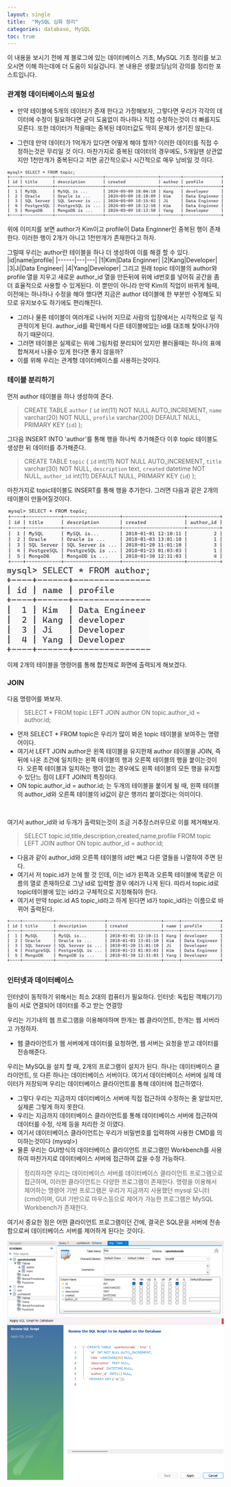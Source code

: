 ```yaml
---
layout: single
title:  "MySQL 심화 정리"
categories: database, MySQL
toc: true
---
```


이 내용을 보시기 전에 제 블로그에 있는 데이터베이스 기초, MySQL 기초 정리를 보고 오시면 이해 하는데에 더 도움이 되실겁니다.
본 내용은 생활코딩님의 강의를 정리한 포스트입니다.

### 관계형 데이터베이스의 필요성
- 만약 테이블에 5개의 데이터가 존재 한다고 가정해보자, 그렇다면 우리가 각각의 데이터에 수정이 필요하다면 굳이 도움없이 하나하나 직접 수정하는것이 더 빠를지도 모른다.
또한 데이터가 적을때는 중복된 데이터값도 딱히 문제가 생기진 않는다.

- 그런데 만약 데이터가 1억개가 있다면 어떻게 해야 할까?
이러한 데이터를 직접 수정하는것은 무리일 것 이다. 마찬가지로 중복된 데이터의 경우에도, 5개일땐 상관없지만 1천만개가 중복된다고 치면 공간적으로나 시간적으로 매우 낭비일 것 이다.

<img src="/assets/images/blog/MySQL/수정.png" class="img-responsive" alt="">

위에 이미지를 보면 author가 Kim이고 profile이 Data Enginner인 중복된 행이 존재한다. 이러한 행이 2개가 아니고 1천만개가 존재한다고 하자.

그럴때 우리는 author란 테이블을 하나 더 생성하여 이를 해결 할 수 있다.
|id|name|profile|
|------|---|---|
|1|Kim|Data Enginner|
|2|Kang|Developer|
|3|Ji|Data Engineer|
|4|Yang|Developer|
그리고 원래 topic 테이블의 author와 profile 열을 지우고 새로운 author_id 열을 만든뒤에 위에 id번호를 넣어줘 공간을 좀 더 효율적으로 사용할 수 있게된다. 이 뿐만이 아니라 만약 Kim의 직업이 바뀌게 될때, 이전에는 하나하나 수정을 해야 했다면 지금은 author 테이블에 한 부분만 수정해도 되므로 유지보수도 하기에도 편리해진다.

- 그러나 물론 테이블이 여러개로 나뉘어 지므로 사람의 입장에서는 시각적으로 덜 직관적이게 된다. author_id를 확인해서 다른 테이블에있는 id를 대조해 찾아나가야 하기 때문이다.
- 그러면 테이블은 실제로는 위에 그림처럼 분리되어 있지만 불러올때는 하나의 표에 합쳐져서 나올수 있게 한다면 좋지 않을까?
- 이를 위해 우리는 관계형 데이터베이스를 사용하는것이다.

### 테이블 분리하기
먼저 author 테이블을 하나 생성하여 준다.

> CREATE TABLE `author` (
  `id` int(11) NOT NULL AUTO_INCREMENT,
  `name` varchar(20) NOT NULL,
  `profile` varchar(200) DEFAULT NULL,
  PRIMARY KEY (`id`)
);

그다음 INSERT INTO 'author'를 통해 행을 하나씩 추가해준다
이후 topic 테이블도 생성한 뒤 데이터를 추가해준다.

> CREATE TABLE `topic` (
  `id` int(11) NOT NULL AUTO_INCREMENT,
  `title` varchar(30) NOT NULL,
  `description` text,
  `created` datetime NOT NULL,
  `author_id` int(11) DEFAULT NULL,
  PRIMARY KEY (`id`)
);

마찬가지로 topic테이블도 INSERT를 통해 행을 추가한다.
그러면 다음과 같은 2개의 테이블이 만들어질것이다.

<img src="/assets/images/blog/MySQL/테이블분리1.png" class="img-responsive" alt="">
<img src="/assets/images/blog/MySQL/테이블분리2.png" class="img-responsive" alt="">


이제 2개의 테이블을 명령어를 통해 합친채로 화면에 출력되게 해보겠다.

### JOIN
다음 명령어를 봐보자.
> SELECT * FROM topic LEFT JOIN author ON topic.author_id = author.id;

- 먼저 SELECT * FROM topic은 우리가 많이 봐온 topic 테이블을 보여주는 명령어이다. 
- 여기서 LEFT JOIN author은 왼쪽 테이블을 유지한채 author 테이블을 JOIN, 즉 뒤에 나온 조건에 일치하는 왼쪽 테이블의 행과 오른쪽 테이블의 행을 붙이는것이다. 오른쪽 테이블과 일치하는 행이 없는 경우에도 왼쪽 테이블의 모든 행을 유지할 수 있단느 점이 LEFT JOIN의 특징이다. 
- ON topic.author_id = author.id; 는 두개의 테이블을 붙이게 될 때, 왼쪽 테이블의 author_id와 오른쪽 테이블의 id값이 같은 행끼리 붙이겠다는 의미이다. 

<img src="/assets/images/blog/MySQL/합.png" class="img-responsive" alt="">

여기서 author_id와 id 두개가 출력되는것이 조금 거추장스러우므로 이를 제거해보자.

> SELECT topic.id,title,description,created,name,profile FROM topic LEFT JOIN author ON topic.author_id = author.id;

- 다음과 같이 author_id와 오른쪽 테이블의 id만 빼고 다른 열들을 나열하여 주면 된다.
- 여기서 저 topic.id가 눈에 띌 것 인데, 이는 id가 왼쪽과 오른쪽 테이블에 똑같은 이름의 열로 존재하므로 그냥 id로 입력할 경우 에러가 나게 된다. 따라서 topic.id로 topic테이블에 있는 id라고 구체적으로 지정해줘야 한다.
- 여기서 만약 topic.id AS topic_id라고 하게 된다면 id가 topic_id라는 이름으로 바뀌어 출력된다.

<img src="/assets/images/blog/MySQL/id제거.png" class="img-responsive" alt="">


### 인터넷과 데이터베이스
인터넷이 동작하기 위해서는 최소 2대의 컴퓨터가 필요하다.
인터넷: 독립된 객체(기기)들이 서로 연결되어 데이터를 주고 받는 연결망

우리는 기기내의 웹 프로그램을 이용해야하며 한개는 웹 클라이언트, 한개는 웹 서버라고 가정하자.
- 웹 클라이언트가 웹 서버에게 데이터를 요청하면, 웹 서버는 요청을 받고 데이터를 전송해준다.


우리는 MySQL을 설치 할 때, 2개의 프로그램이 설치가 된다.
하나는 데이터베이스 클라이언트, 또 다른 하나는 데이터베이스 서버이다. 여기서 데이터베이스 서버에 실제 데이터가 저장되며 우리는 데이터베이스 클라이언트를 통해 데이터에 접근하였다.
- 그렇다 우리는 지금까지 데이터베이스 서버에 직접 접근하여 수정하는 줄 알았지만, 실제론 그렇게 하지 못한다.
- 우리는 지금까지 데이터베이스 클라이언트를 통해 데이터베이스 서버에 접근하여 데이터를 수정, 삭제 등을 처리한 것 이였다.
- 여기서 데이터베이스 클라이언트는 우리가 비밀번호를 입력하여 사용한 CMD를 의미하는것이다 (mysql>)
- 물론 우리는 GUI방식의 데이터베이스 클라이언트 프로그램인 Workbench를 사용하여 마찬가지로 데이터베이스 서버에 접근하여 값을 수정 가능하다.

> 정리하자면 우리는 데이터베이스 서버를 데이터베이스 클라이언트 
프로그램으로 접근하며, 이러한 클라이언트는 다양한 프로그램이 존재한다. 명령을 이용해서 제어하는 명령어 기반 프로그램은 우리가 지금까지 사용했던 mysql 모니터(cmd)이며, GUI 기반으로 마우스등으로 제어가 가능한 프로그램은 MySQL Workbench가 존재한다.

여기서 중요한 점은 어떤 클라이언트 프로그램이던 간에, 결국은 SQL문을 서버에 전송함으로써 데이터베이스 서버를 제어하게 된다는 것이다.


<img src="/assets/images/blog/MySQL/예시1.png" class="img-responsive" alt="">


<img src="/assets/images/blog/MySQL/예시2.png" class="img-responsive" alt="">
